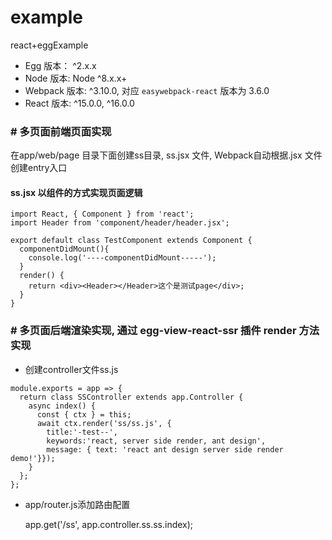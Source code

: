 # example

react+eggExample

- Egg 版本： ^2.x.x
- Node 版本: Node ^8.x.x+
- Webpack 版本: ^3.10.0, 对应 `easywebpack-react` 版本为 3.6.0
- React 版本: ^15.0.0, ^16.0.0


### # 多页面前端页面实现
在app/web/page 目录下面创建ss目录, ss.jsx 文件, Webpack自动根据.jsx 文件创建entry入口
#### ss.jsx 以组件的方式实现页面逻辑

```
import React, { Component } from 'react';
import Header from 'component/header/header.jsx';

export default class TestComponent extends Component {
  componentDidMount(){
    console.log('----componentDidMount-----');
  }
  render() {
    return <div><Header></Header>这个是测试page</div>;
  }
}
```

### # 多页面后端渲染实现, 通过 egg-view-react-ssr 插件 render 方法实现

- 创建controller文件ss.js

```
module.exports = app => {
  return class SSController extends app.Controller {
    async index() {
      const { ctx } = this;
      await ctx.render('ss/ss.js', {
        title:'-test--',
        keywords:'react, server side render, ant design',
        message: { text: 'react ant design server side render demo!'}});
    }
  };
}; 
```
- app/router.js添加路由配置

  app.get('/ss', app.controller.ss.ss.index);